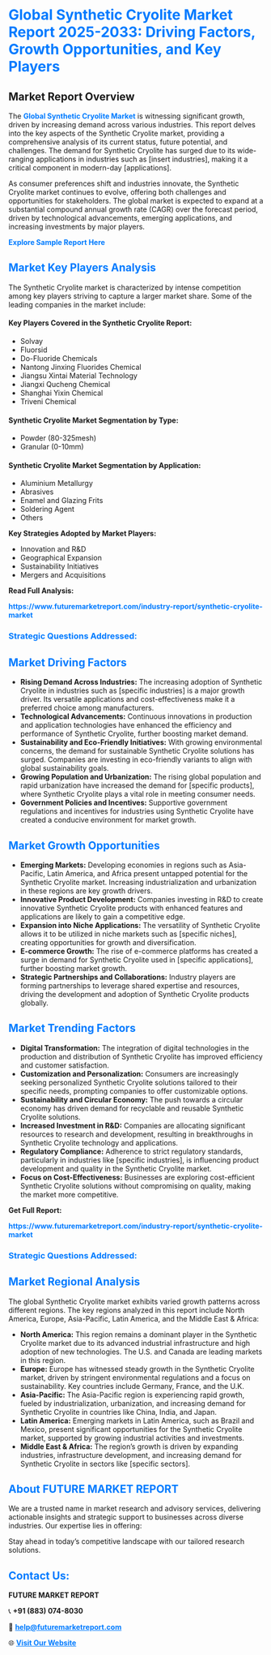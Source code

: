 <h1 style="color: #007BFF;">Global Synthetic Cryolite Market Report 2025-2033: Driving Factors, Growth Opportunities, and Key Players</h1>

<section id="overview">
<h2>Market Report Overview</h2>
<p>The <a href="https://www.futuremarketreport.com/industry-report/synthetic-cryolite-market" style="color: #007BFF; text-decoration: none;"><strong>Global Synthetic Cryolite Market</strong></a> is witnessing significant growth, driven by increasing demand across various industries. This report delves into the key aspects of the Synthetic Cryolite market, providing a comprehensive analysis of its current status, future potential, and challenges. The demand for Synthetic Cryolite has surged due to its wide-ranging applications in industries such as [insert industries], making it a critical component in modern-day [applications].</p>
<p>As consumer preferences shift and industries innovate, the Synthetic Cryolite market continues to evolve, offering both challenges and opportunities for stakeholders. The global market is expected to expand at a substantial compound annual growth rate (CAGR) over the forecast period, driven by technological advancements, emerging applications, and increasing investments by major players.</p>
</section>

<section id="overview">
<p><a href="https://www.futuremarketreport.com/request-sample/reportId=27695" style="color: #007BFF; text-decoration: none;"><strong>Explore Sample Report Here</strong></a></p>
</section>

<section id="key-players">
<h2 style="color: #007BFF;">Market Key Players Analysis</h2>
<p>The Synthetic Cryolite market is characterized by intense competition among key players striving to capture a larger market share. Some of the leading companies in the market include:</p>
<h4>Key Players Covered in the Synthetic Cryolite Report:</h4>
<ul><li>Solvay</li><li>Fluorsid</li><li>Do-Fluoride Chemicals</li><li>Nantong Jinxing Fluorides Chemical</li><li>Jiangsu Xintai Material Technology</li><li>Jiangxi Qucheng Chemical</li><li>Shanghai Yixin Chemical</li><li>Triveni Chemical</li></ul>
<h4>Synthetic Cryolite Market Segmentation by Type:</h4>
<ul><li>Powder (80-325mesh)</li><li>Granular (0-10mm)</li></ul>

<h4>Synthetic Cryolite Market Segmentation by Application:</h4>
<ul><li>Aluminium Metallurgy</li><li>Abrasives</li><li>Enamel and Glazing Frits</li><li>Soldering Agent</li><li>Others</li></ul>
<p><strong>Key Strategies Adopted by Market Players:</strong></p>
<ul>
<li>Innovation and R&D</li>
<li>Geographical Expansion</li>
<li>Sustainability Initiatives</li>
<li>Mergers and Acquisitions</li>
</ul>
</section>

<section>
<p><strong>Read Full Analysis: </strong></p><a href="https://www.futuremarketreport.com/industry-report/synthetic-cryolite-market" style="color: #007BFF; text-decoration: none;"><strong>https://www.futuremarketreport.com/industry-report/synthetic-cryolite-market</strong></a>
<h3 style="color: #007BFF;">Strategic Questions Addressed:</h3>
</section>

<section id="driving-factors">
<h2 style="color: #007BFF;">Market Driving Factors</h2>
<ul>
<li><strong>Rising Demand Across Industries:</strong> The increasing adoption of Synthetic Cryolite in industries such as [specific industries] is a major growth driver. Its versatile applications and cost-effectiveness make it a preferred choice among manufacturers.</li>
<li><strong>Technological Advancements:</strong> Continuous innovations in production and application technologies have enhanced the efficiency and performance of Synthetic Cryolite, further boosting market demand.</li>
<li><strong>Sustainability and Eco-Friendly Initiatives:</strong> With growing environmental concerns, the demand for sustainable Synthetic Cryolite solutions has surged. Companies are investing in eco-friendly variants to align with global sustainability goals.</li>
<li><strong>Growing Population and Urbanization:</strong> The rising global population and rapid urbanization have increased the demand for [specific products], where Synthetic Cryolite plays a vital role in meeting consumer needs.</li>
<li><strong>Government Policies and Incentives:</strong> Supportive government regulations and incentives for industries using Synthetic Cryolite have created a conducive environment for market growth.</li>
</ul>
</section>

<section id="growth-opportunities">
<h2 style="color: #007BFF;">Market Growth Opportunities</h2>
<ul>
<li><strong>Emerging Markets:</strong> Developing economies in regions such as Asia-Pacific, Latin America, and Africa present untapped potential for the Synthetic Cryolite market. Increasing industrialization and urbanization in these regions are key growth drivers.</li>
<li><strong>Innovative Product Development:</strong> Companies investing in R&D to create innovative Synthetic Cryolite products with enhanced features and applications are likely to gain a competitive edge.</li>
<li><strong>Expansion into Niche Applications:</strong> The versatility of Synthetic Cryolite allows it to be utilized in niche markets such as [specific niches], creating opportunities for growth and diversification.</li>
<li><strong>E-commerce Growth:</strong> The rise of e-commerce platforms has created a surge in demand for Synthetic Cryolite used in [specific applications], further boosting market growth.</li>
<li><strong>Strategic Partnerships and Collaborations:</strong> Industry players are forming partnerships to leverage shared expertise and resources, driving the development and adoption of Synthetic Cryolite products globally.</li>
</ul>
</section>

<section id="trending-factors">
<h2 style="color: #007BFF;">Market Trending Factors</h2>
<ul>
<li><strong>Digital Transformation:</strong> The integration of digital technologies in the production and distribution of Synthetic Cryolite has improved efficiency and customer satisfaction.</li>
<li><strong>Customization and Personalization:</strong> Consumers are increasingly seeking personalized Synthetic Cryolite solutions tailored to their specific needs, prompting companies to offer customizable options.</li>
<li><strong>Sustainability and Circular Economy:</strong> The push towards a circular economy has driven demand for recyclable and reusable Synthetic Cryolite solutions.</li>
<li><strong>Increased Investment in R&D:</strong> Companies are allocating significant resources to research and development, resulting in breakthroughs in Synthetic Cryolite technology and applications.</li>
<li><strong>Regulatory Compliance:</strong> Adherence to strict regulatory standards, particularly in industries like [specific industries], is influencing product development and quality in the Synthetic Cryolite market.</li>
<li><strong>Focus on Cost-Effectiveness:</strong> Businesses are exploring cost-efficient Synthetic Cryolite solutions without compromising on quality, making the market more competitive.</li>
</ul>
</section>

<section>
<p><strong>Get Full Report: </strong></p><a href="https://www.futuremarketreport.com/industry-report/synthetic-cryolite-market" style="color: #007BFF; text-decoration: none;"><strong>https://www.futuremarketreport.com/industry-report/synthetic-cryolite-market</strong></a>
<h3 style="color: #007BFF;">Strategic Questions Addressed:</h3>
</section>


<section id="regional-analysis">
<h2 style="color: #007BFF;">Market Regional Analysis</h2>
<p>The global Synthetic Cryolite market exhibits varied growth patterns across different regions. The key regions analyzed in this report include North America, Europe, Asia-Pacific, Latin America, and the Middle East & Africa:</p>
<ul>
<li><strong>North America:</strong> This region remains a dominant player in the Synthetic Cryolite market due to its advanced industrial infrastructure and high adoption of new technologies. The U.S. and Canada are leading markets in this region.</li>
<li><strong>Europe:</strong> Europe has witnessed steady growth in the Synthetic Cryolite market, driven by stringent environmental regulations and a focus on sustainability. Key countries include Germany, France, and the U.K.</li>
<li><strong>Asia-Pacific:</strong> The Asia-Pacific region is experiencing rapid growth, fueled by industrialization, urbanization, and increasing demand for Synthetic Cryolite in countries like China, India, and Japan.</li>
<li><strong>Latin America:</strong> Emerging markets in Latin America, such as Brazil and Mexico, present significant opportunities for the Synthetic Cryolite market, supported by growing industrial activities and investments.</li>
<li><strong>Middle East & Africa:</strong> The region’s growth is driven by expanding industries, infrastructure development, and increasing demand for Synthetic Cryolite in sectors like [specific sectors].</li>
</ul>
</section>

<footer>
<h2 style="color: #007BFF;">About FUTURE MARKET REPORT</h2>
<p>We are a trusted name in market research and advisory services, delivering actionable insights and strategic support to businesses across diverse industries. Our expertise lies in offering:</p>

<p>Stay ahead in today’s competitive landscape with our tailored research solutions.</p>

<h2 style="color: #007BFF;">Contact Us:</h2>
<p><strong>FUTURE MARKET REPORT</strong></p>
<p>📞 <strong>+91 (883) 074-8030</strong></p>
<p>📧 <strong><a href="mailto:help@futuremarketreport.com" style="color: #007BFF;">help@futuremarketreport.com</a></strong></p>
<p>🌐 <strong><a href="https://www.futuremarketreport.com/" style="color: #007BFF;">Visit Our Website</a></strong></p>
</footer>